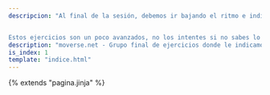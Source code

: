 ```yaml
---
descripcion: "Al final de la sesión, debemos ir bajando el ritmo e indicar al cuerpo que estamos terminando. Propongo aquí la forma de finalizar del yoga, donde los últimos ejercicios consisten en *invertir* el cuerpo. Ello deja una sensación de frescor y tranquilidad.


Estos ejercicios son un poco avanzados, no los intentes si no sabes lo que haces."
description: "moverse.net - Grupo final de ejercicios donde le indicamos al cuerpo que estamos terminando"
is_index: 1
template: "indice.html"
---
```

{% extends "pagina.jinja" %}
